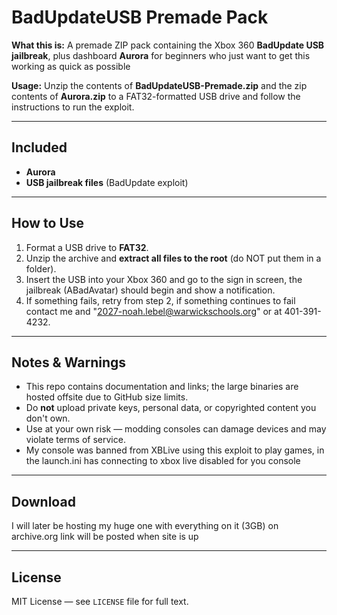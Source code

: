 # BadUpdateUSB Premade Pack

**What this is:** A premade ZIP pack containing the Xbox 360 **BadUpdate USB jailbreak**, plus dashboard **Aurora**  for beginners who just want to get this working as quick as possible

**Usage:** Unzip the contents of **BadUpdateUSB-Premade.zip** and the zip contents of **Aurora.zip** to a FAT32-formatted USB drive and follow the instructions to run the exploit.

---

## Included
- **Aurora** 
- **USB jailbreak files** (BadUpdate exploit)

---

## How to Use
1. Format a USB drive to **FAT32**.
2. Unzip the archive and **extract all files to the root** (do NOT put them in a folder).
3. Insert the USB into your Xbox 360 and go to the sign in screen, the jailbreak (ABadAvatar) should begin and show a notification.
4. If something fails, retry from step 2, if something continues to fail contact me and "2027-noah.lebel@warwickschools.org"  or at 401-391-4232.

---

## Notes & Warnings
- This repo contains documentation and links; the large binaries are hosted offsite due to GitHub size limits.
- Do **not** upload private keys, personal data, or copyrighted content you don't own.
- Use at your own risk — modding consoles can damage devices and may violate terms of service.
- My console was banned from XBLive using this exploit to play games, in the launch.ini has connecting to xbox live disabled for you console 

---

## Download
I will later be hosting my huge one with everything on it (3GB) on archive.org link will be posted when site is up

---

## License
MIT License — see `LICENSE` file for full text.
